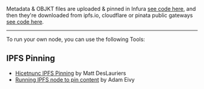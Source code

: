 Metadata & OBJKT files are uploaded & pinned in Infura [see code here](https://github.com/hicetnunc2000/hicetnunc/blob/main/src/data/ipfs.js#L12), and then they're downloaded from ipfs.io, cloudflare or pinata public gateways [see code here](https://github.com/hicetnunc2000/hicetnunc/blob/main/src/pages/objkt-display/tabs/info.js#L11).

***


To run your own node, you can use the following Tools:

## IPFS Pinning

* [Hicetnunc IPFS Pinning](https://gist.github.com/mattdesl/47f4ea12ea131eed8401bdacf95a1f47) by Matt DesLauriers
* [Running IPFS node to pin content](https://twitter.com/antic/status/1374417104489697283?s=20) by Adam Eivy



